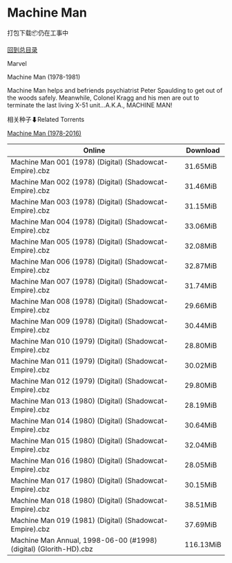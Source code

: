 # Machine Man

打包下载📦仍在工事中

[回到总目录](/Catalogs.md)

Marvel

Machine Man (1978-1981)

Machine Man helps and befriends psychiatrist Peter Spaulding to get out of the woods safely. Meanwhile, Colonel Kragg and his men are out to terminate the last living X-51 unit…A.K.A., MACHINE MAN!





相关种子⬇Related Torrents

[Machine Man (1978-2016)](https://github.com/alicewish/markdown/blob/master/torrent/Machine-Man--1978-2016.md)

Online | Download
--- | ---
Machine Man 001 (1978) (Digital) (Shadowcat-Empire).cbz | 31.65MiB
Machine Man 002 (1978) (Digital) (Shadowcat-Empire).cbz | 31.46MiB
Machine Man 003 (1978) (Digital) (Shadowcat-Empire).cbz | 31.15MiB
Machine Man 004 (1978) (Digital) (Shadowcat-Empire).cbz | 33.06MiB
Machine Man 005 (1978) (Digital) (Shadowcat-Empire).cbz | 32.08MiB
Machine Man 006 (1978) (Digital) (Shadowcat-Empire).cbz | 32.87MiB
Machine Man 007 (1978) (Digital) (Shadowcat-Empire).cbz | 31.74MiB
Machine Man 008 (1978) (Digital) (Shadowcat-Empire).cbz | 29.66MiB
Machine Man 009 (1978) (Digital) (Shadowcat-Empire).cbz | 30.44MiB
Machine Man 010 (1979) (Digital) (Shadowcat-Empire).cbz | 28.80MiB
Machine Man 011 (1979) (Digital) (Shadowcat-Empire).cbz | 30.02MiB
Machine Man 012 (1979) (Digital) (Shadowcat-Empire).cbz | 29.80MiB
Machine Man 013 (1980) (Digital) (Shadowcat-Empire).cbz | 28.19MiB
Machine Man 014 (1980) (Digital) (Shadowcat-Empire).cbz | 30.64MiB
Machine Man 015 (1980) (Digital) (Shadowcat-Empire).cbz | 32.04MiB
Machine Man 016 (1980) (Digital) (Shadowcat-Empire).cbz | 28.05MiB
Machine Man 017 (1980) (Digital) (Shadowcat-Empire).cbz | 30.15MiB
Machine Man 018 (1980) (Digital) (Shadowcat-Empire).cbz | 38.51MiB
Machine Man 019 (1981) (Digital) (Shadowcat-Empire).cbz | 37.69MiB
Machine Man Annual, 1998-06-00 (#1998) (digital) (Glorith-HD).cbz | 116.13MiB